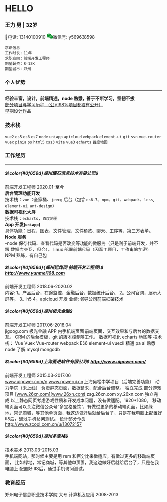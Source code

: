 # HELLO
### 王力 男 | 32岁

📱电话: 13140100910
<img src='../pages/assets/wechat.png' width=20>微信号: y569638598
```
求职信息
工作时长：11年
求职意向：前端开发工程师
期望薪资：8-13K
期望城市：郑州
```
### 个人优势
---
__经验丰富，设计，前端精通，node 熟悉，善于不断学习，坚韧不拔__  
[部分项目与学习历程 （公司98%项目都没有公开）](https://github.com/w569638598)  
[早期设计作品](https://www.zcool.com.cn/u/13072157)

### 技术栈
`vue2` `es5` `es6` `es7` `node` `uniapp` `apicloud` `webpack` `element-ui` `git` `svn` `vue-router` `vuex` `pinia` `ps` `html5` `css3` `vite` `vue3` `echarts` `百度地图`
### 工作经历
---
##### $\color{#0f659d}郑州耀石信息技术有限公司$
前端开发工程师 2020.01-至今  
**后台管理功能开发**  
技术栈：`vue 2`全家桶、`jeecg` 后台（包含 `es6.7`、`npm`、`git`、`webpack`、`less`, `element-ui`, `ant-design`）  
**数据可视化大屏**  
技术栈：`echarts`，`百度地图`  
**App 开发(`uniapp`)**  
具体功能：日程、图表、文件管理、文件预览、聊天、工序等、第三方表单。  
**Node 服务**  
-node 保存代码、查看代码是否改变等功能的微服务（只是利于前端开发，并不跟
数据库交互，但会）。
linux 部署前端代码（因军工项目，工作电脑加密）
NPM 熟练，有自己包

##### $\color{#0f659d}{郑州运煤网 前端开发工程师}$ http://www.yunmei168.com
前端开发工程师 2018.06-2020.02  
内容:
1。产品后台，在途监控，金融后台，数据统计后台。
2。公司官网，展示大屏等。
3。h5
4。apicloud 开发
业绩:
领导公司前端框架技术
##### $\color{#0f659d}郑州极光金融$
前端开发工程师 2017.06-2018.04  
jigoog.com
极光金融 APP 内手机端页面
前端页面，交互效果和与后台的数据交互。
CRM 的后台模板，git 的版本控制等工作。
数据可视化 echarts 地图等
技术栈：
Vue Vuex Vue-router webpack ES6 element-ui vuecli
精通 pa ai
熟悉 node
了解 mysql mongodb
##### $\color{#0f659d}上海勇进软件有限公司$ http://www.uipower.com/
前端开发工程师 2015.03-2017.06  
www.uipower.com/n
www.powerui.cn
上海吴松中学项目（后端完善功能）
动力学院（未上线）
负责静态页面，数据请求，配合后台调整。
独立完成
部分游戏项目
[www.26xn.com](www.26xn.com)
zsg.26xn.com
xy.26xn.com
独立完成
以上静态网页考虑游戏性质和开发成本问题，没有做适配。1920*1080。
移动端页面可以关注微信公众号“多宝格餐饮“。有做过更多的移动端页面，比如绿
地，常记商城，等其他单页面，我这边做好后就给后台了，只是在我电脑上配置好
IIS后，通过手机访问测试。
设计部分作品
http://www.zcool.com.cn/u/13072157
##### $\color{#0f659d}郑州多宝格$
技术美术 2013.03-2015.03  
手机端网站，那时候主要是用 rem 和百分比来做适应。有做过更多的移动端页面，
比如绿地，常记商城，等其他单页面，我这边做好后就给后台了，只是在我电脑上
配置好 IIS后，通过手机访问测试。

### 教育经历
郑州电子信息职业技术学院 大专 计算机及应用 2008-2013